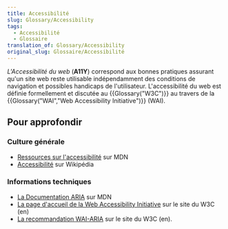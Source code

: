 ```yaml
---
title: Accessibilité
slug: Glossary/Accessibility
tags:
  - Accessibilité
  - Glossaire
translation_of: Glossary/Accessibility
original_slug: Glossaire/Accessibilité
---
```

_L'Accessibilité du web_ (**A11Y**) correspond aux bonnes pratiques assurant qu'un site web reste utilisable indépendamment des conditions de navigation et possibles handicaps de l'utilisateur. L'accessibilité du web est définie formellement et discutée au {{Glossary("W3C")}} au travers de la {{Glossary("WAI","Web Accessibility Initiative")}} (WAI).

## Pour approfondir

### Culture générale

- [Ressources sur l'accessibilité](/fr/docs/Accessibilit%C3%A9) sur MDN
- [Accessibilité](https://fr.wikipedia.org/wiki/Accessibilit%C3%A9_du_web) sur Wikipédia

### Informations techniques

- [La Documentation ARIA](/fr/docs/Accessibilité/ARIA) sur MDN
- [La page d'accueil de la Web Accessibility Initiative](http://www.w3.org/WAI/) sur le site du W3C (en)
- [La recommandation WAI-ARIA](http://www.w3.org/TR/wai-aria/) sur le site du W3C (en).
